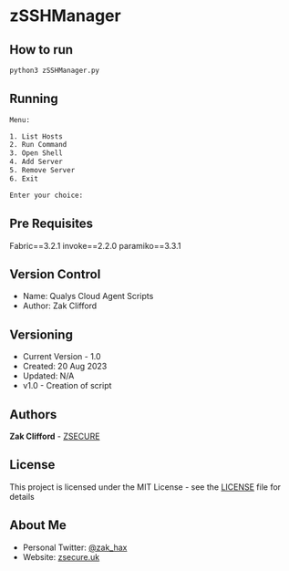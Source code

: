 # zSSHManager

## How to run

``` bash
python3 zSSHManager.py
```
## Running

```bash
Menu:

1. List Hosts
2. Run Command
3. Open Shell
4. Add Server
5. Remove Server
6. Exit

Enter your choice: 
```

## Pre Requisites
Fabric==3.2.1
invoke==2.2.0
paramiko==3.3.1

## Version Control
- Name: Qualys Cloud Agent Scripts
- Author: Zak Clifford 

## Versioning

- Current Version - 1.0
- Created: 20 Aug 2023
- Updated: N/A 
- v1.0 - Creation of script

## Authors

**Zak Clifford** - [ZSECURE](https://github.com/ZSECURE)

## License

This project is licensed under the MIT License - see the [LICENSE](LICENSE) file for details

## About Me

- Personal Twitter: [@zak_hax](https://twitter.com/zak_hax)
- Website: [zsecure.uk](https://zsecure.uk/)
